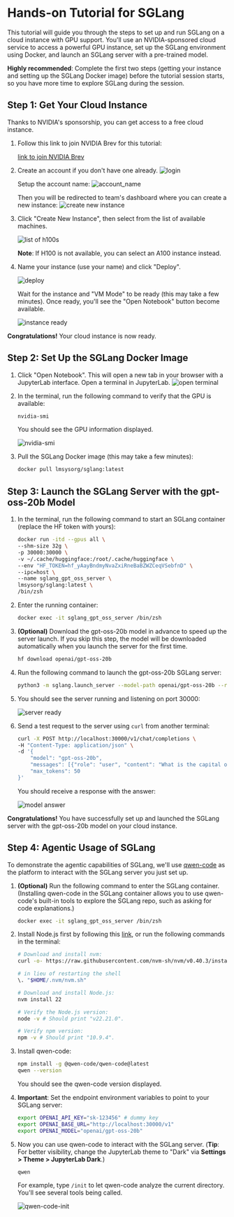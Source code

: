 # Hands-on Tutorial for SGLang

This tutorial will guide you through the steps to set up and run SGLang on a cloud instance with GPU support. You'll use an NVIDIA-sponsored cloud service to access a powerful GPU instance, set up the SGLang environment using Docker, and launch an SGLang server with a pre-trained model.

**Highly recommended**: Complete the first two steps (getting your instance and setting up the SGLang Docker image) before the tutorial session starts, so you have more time to explore SGLang during the session.

## Step 1: Get Your Cloud Instance

Thanks to NVIDIA's sponsorship, you can get access to a free cloud instance.

1. Follow this link to join NVIDIA Brev for this tutorial:

    [link to join NVIDIA Brev](https://brev.nvidia.com/invite?token=eyJhbGciOiJIUzI1NiIsInR5cCI6IkpXVCJ9.eyJleHBpcmF0aW9uIjoxNzYxODYxODEyLCJvcmdJZCI6Im9yZy0zNDROYWZyQlVaUUpTQXJOclVlcUdQTWdDVVAiLCJ1c2VySWQiOiJ1c2VyLTM0MXY5ajZVa2VYUFpqemRoSXNPbDVVUXNNRSJ9.hJ5jA8apd1k6HbNcUmX-sfMKPybbc1_JAFgXLjGmKac&orgID=org-344NafrBUZQJSArNrUeqGPMgCUP)

2. Create an account if you don't have one already.
    ![login](login.png)

    Setup the account name:
    ![account_name](account_name.png)

    Then you will be redirected to team's dashboard where you can create a new instance:
    ![create new instance](create_new_instance.png)

3. Click "Create New Instance", then select from the list of available machines.

    ![list of h100s](h100s.png)

    **Note**: If H100 is not available, you can select an A100 instance instead.

4. Name your instance (use your name) and click "Deploy".
    
    ![deploy](deploy.png)
    
    Wait for the instance and "VM Mode" to be ready (this may take a few minutes). Once ready, you'll see the "Open Notebook" button become available.
    
    ![instance ready](instance_ready.png)

**Congratulations!** Your cloud instance is now ready.

## Step 2: Set Up the SGLang Docker Image

1. Click "Open Notebook". This will open a new tab in your browser with a JupyterLab interface. Open a terminal in JupyterLab.
    ![open terminal](open_terminal.png)

2. In the terminal, run the following command to verify that the GPU is available:
    ```bash
    nvidia-smi
    ```
    You should see the GPU information displayed.
    
    ![nvidia-smi](nvidia-smi.png)

3. Pull the SGLang Docker image (this may take a few minutes):
    ```bash
    docker pull lmsysorg/sglang:latest
    ```

## Step 3: Launch the SGLang Server with the gpt-oss-20b Model

1. In the terminal, run the following command to start an SGLang container (replace the HF token with yours):
    ```bash
    docker run -itd --gpus all \
    --shm-size 32g \
    -p 30000:30000 \
    -v ~/.cache/huggingface:/root/.cache/huggingface \
    --env "HF_TOKEN=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" \
    --ipc=host \
    --name sglang_gpt_oss_server \
    lmsysorg/sglang:latest \
    /bin/zsh
    ```

2. Enter the running container:
    ```bash
    docker exec -it sglang_gpt_oss_server /bin/zsh
    ```

3. **(Optional)** Download the gpt-oss-20b model in advance to speed up the server launch. If you skip this step, the model will be downloaded automatically when you launch the server for the first time.
    ```bash
    hf download openai/gpt-oss-20b
    ```

4. Run the following command to launch the gpt-oss-20b SGLang server:
    ```bash
    python3 -m sglang.launch_server --model-path openai/gpt-oss-20b --reasoning-parser gpt-oss --tool-call-parser gpt-oss --host 0.0.0.0
    ```

5. You should see the server running and listening on port 30000:
    
    ![server ready](server_ready.png)

6. Send a test request to the server using `curl` from another terminal:
    ```bash
    curl -X POST http://localhost:30000/v1/chat/completions \
    -H "Content-Type: application/json" \
    -d '{
        "model": "gpt-oss-20b",
        "messages": [{"role": "user", "content": "What is the capital of France?"}],
        "max_tokens": 50
    }'
    ```
    You should receive a response with the answer:
    
    ![model answer](model_answer.png)

**Congratulations!** You have successfully set up and launched the SGLang server with the gpt-oss-20b model on your cloud instance.

## Step 4: Agentic Usage of SGLang

To demonstrate the agentic capabilities of SGLang, we'll use [qwen-code](https://github.com/QwenLM/qwen-code) as the platform to interact with the SGLang server you just set up.

1. **(Optional)** Run the following command to enter the SGLang container. (Installing qwen-code in the SGLang container allows you to use qwen-code's built-in tools to explore the SGLang repo, such as asking for code explanations.)
    ```bash
    docker exec -it sglang_gpt_oss_server /bin/zsh
    ```

2. Install Node.js first by following this [link](https://nodejs.org/en/download), or run the following commands in the terminal:
    ```bash
    # Download and install nvm:
    curl -o- https://raw.githubusercontent.com/nvm-sh/nvm/v0.40.3/install.sh | bash

    # in lieu of restarting the shell
    \. "$HOME/.nvm/nvm.sh"

    # Download and install Node.js:
    nvm install 22

    # Verify the Node.js version:
    node -v # Should print "v22.21.0".

    # Verify npm version:
    npm -v # Should print "10.9.4".
    ```

3. Install qwen-code:
    ```bash
    npm install -g @qwen-code/qwen-code@latest
    qwen --version
    ```
    You should see the qwen-code version displayed.

4. **Important**: Set the endpoint environment variables to point to your SGLang server:
    ```bash
    export OPENAI_API_KEY="sk-123456" # dummy key
    export OPENAI_BASE_URL="http://localhost:30000/v1"
    export OPENAI_MODEL="openai/gpt-oss-20b"
    ```

5. Now you can use qwen-code to interact with the SGLang server. (**Tip**: For better visibility, change the JupyterLab theme to "Dark" via **Settings > Theme > JupyterLab Dark**.)
    ```bash
    qwen
    ```
    For example, type `/init` to let qwen-code analyze the current directory. You'll see several tools being called.
    
    ![qwen-code-init](qwen_code_init.png)

